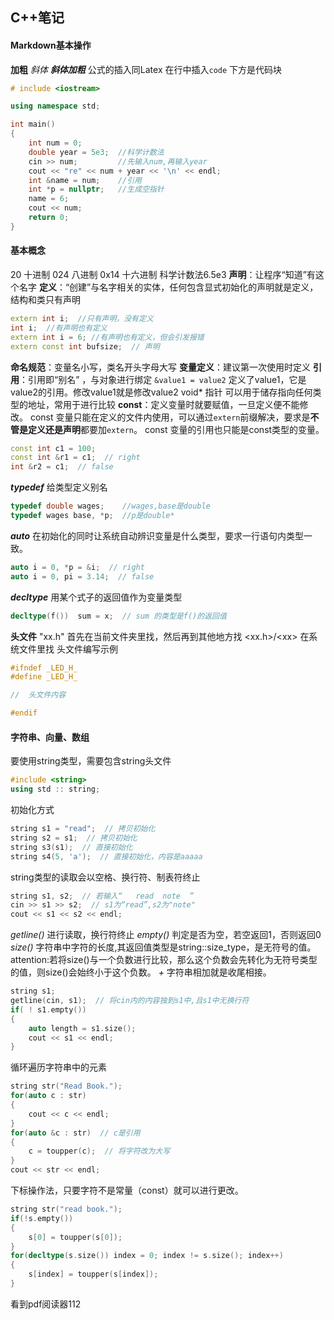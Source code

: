 ## C++笔记
#### Markdown基本操作
**加粗**
*斜体*
***斜体加粗***
公式的插入同Latex
在行中插入`code`
下方是代码块

```C++
# include <iostream>

using namespace std;

int main()
{
	int num = 0; 
	double year = 5e3;  //科学计数法
	cin >> num;         //先输入num,再输入year
	cout << "re" << num + year << '\n' << endl;
	int &name = num;    //引用
	int *p = nullptr;   //生成空指针
	name = 6;
	cout << num;
	return 0;
}
```

#### 基本概念
20 十进制   024 八进制  0x14 十六进制
科学计数法6.5e3
**声明**：让程序“知道”有这个名字
**定义**：“创建”与名字相关的实体，任何包含显式初始化的声明就是定义，结构和类只有声明

```C++
extern int i;  //只有声明，没有定义
int i;  //有声明也有定义
extern int i = 6; //有声明也有定义，但会引发报错
extern const int bufsize;  // 声明
```

**命名规范**：变量名小写，类名开头字母大写
**变量定义**：建议第一次使用时定义
**引用**：引用即“别名” ，与对象进行绑定
`&value1 = value2` 定义了value1，它是value2的引用。修改value1就是修改value2
void* 指针  可以用于储存指向任何类型的地址，常用于进行比较
**const**：定义变量时就要赋值，一旦定义便不能修改。
const 变量只能在定义的文件内使用，可以通过`extern`前缀解决，要求是**不管是定义还是声明**都要加`extern`。
const 变量的引用也只能是const类型的变量。

```C++
const int c1 = 100;
const int &r1 = c1;  // right
int &r2 = c1;  // false
```

***typedef***
给类型定义别名

```C++
typedef double wages;    //wages,base是double
typedef wages base, *p;  //p是double*
```
***auto***
在初始化的同时让系统自动辨识变量是什么类型，要求一行语句内类型一致。
```C++
auto i = 0, *p = &i;  // right
auto i = 0, pi = 3.14;  // false
```
***decltype***
用某个式子的返回值作为变量类型

```C++
decltype(f())  sum = x;  // sum 的类型是f()的返回值
```

**头文件**
"xx.h" 首先在当前文件夹里找，然后再到其他地方找
$\text{<xx.h>/<xx>}$ 在系统文件里找
头文件编写示例

```C++
#ifndef _LED_H_
#define _LED_H_

//  头文件内容

#endif
```

#### 字符串、向量、数组
要使用string类型，需要包含string头文件

```C++
#include <string>
using std :: string;
```
初始化方式
```C++
string s1 = "read";  // 拷贝初始化
string s2 = s1;  // 拷贝初始化
string s3(s1);  // 直接初始化
string s4(5, 'a');  // 直接初始化，内容是aaaaa
```
string类型的读取会以空格、换行符、制表符终止
```C++
string s1, s2;  // 若输入“   read  note  ”
cin >> s1 >> s2;  // s1为“read”,s2为"note"
cout << s1 << s2 << endl;
```
*getline()* 进行读取，换行符终止
*empty()* 判定是否为空，若空返回1，否则返回0
*size()* 字符串中字符的长度,其返回值类型是string::size_type，是无符号的值。
attention:若将size()与一个负数进行比较，那么这个负数会先转化为无符号类型的值，则size()会始终小于这个负数。
*+* 字符串相加就是收尾相接。
```C++
string s1;
getline(cin, s1);  // 将cin内的内容独到s1中,且s1中无换行符
if( ! s1.empty())
{
	auto length = s1.size();
	cout << s1 << endl;
}
```
循环遍历字符串中的元素
```C++
string str("Read Book.");
for(auto c : str)
{
	cout << c << endl;
}
for(auto &c : str)  // c是引用
{
	c = toupper(c);  // 将字符改为大写
}
cout << str << endl;
```
下标操作法，只要字符不是常量（const）就可以进行更改。
```C++
string str("read book.");
if(!s.empty())
{
	s[0] = toupper(s[0]);
}
for(decltype(s.size()) index = 0; index != s.size(); index++)
{
	s[index] = toupper(s[index]);
}
```

看到pdf阅读器112


